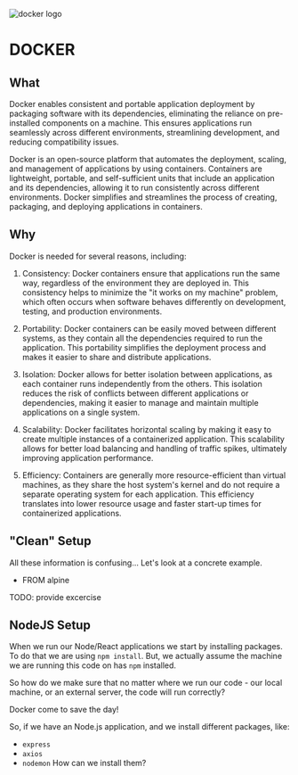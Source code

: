 ![docker logo](https://user-images.githubusercontent.com/31222514/232439594-66e31ac6-e1cd-4424-a173-77688e02e81b.png)

# DOCKER

## What

Docker enables consistent and portable application deployment by packaging software with its dependencies, eliminating the reliance on pre-installed components on a machine. This ensures applications run seamlessly across different environments, streamlining development, and reducing compatibility issues.

Docker is an open-source platform that automates the deployment, scaling, and management of applications by using containers. Containers are lightweight, portable, and self-sufficient units that include an application and its dependencies, allowing it to run consistently across different environments. Docker simplifies and streamlines the process of creating, packaging, and deploying applications in containers.

## Why

Docker is needed for several reasons, including:

1. Consistency: Docker containers ensure that applications run the same way, regardless of the environment they are deployed in. This consistency helps to minimize the "it works on my machine" problem, which often occurs when software behaves differently on development, testing, and production environments.

1. Portability: Docker containers can be easily moved between different systems, as they contain all the dependencies required to run the application. This portability simplifies the deployment process and makes it easier to share and distribute applications.

1. Isolation: Docker allows for better isolation between applications, as each container runs independently from the others. This isolation reduces the risk of conflicts between different applications or dependencies, making it easier to manage and maintain multiple applications on a single system.

1. Scalability: Docker facilitates horizontal scaling by making it easy to create multiple instances of a containerized application. This scalability allows for better load balancing and handling of traffic spikes, ultimately improving application performance.

1. Efficiency: Containers are generally more resource-efficient than virtual machines, as they share the host system's kernel and do not require a separate operating system for each application. This efficiency translates into lower resource usage and faster start-up times for containerized applications.

## "Clean" Setup

All these information is confusing... Let's look at a concrete example. 

- FROM alpine

TODO: provide excercise


## NodeJS Setup

When we run our Node/React applications we start by installing packages. To do that we are using `npm install`. But, we actually assume the machine we are running this code on has `npm` installed. 

So how do we make sure that no matter where we run our code - our local machine, or an external server, the code will run correctly? 

Docker come to save the day!

So, if we have an Node.js application, and we install different packages, like:
- `express`
- `axios`
- `nodemon`
How can we install them? 


